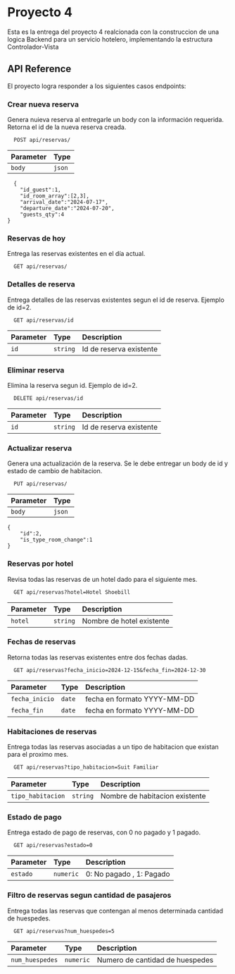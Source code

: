 
# Proyecto 4

Esta es la entrega del proyecto 4 realcionada con la construccion de una logica Backend para un servicio hotelero, implementando la estructura Controlador-Vista


## API Reference

El proyecto logra responder a los siguientes casos endpoints:

### Crear nueva reserva

Genera nuieva reserva al entregarle un body con la información requerida. Retorna el id de la nueva reserva creada.

```http
  POST api/reservas/
```

| Parameter | Type     |
| :-------- | :------- |
| `body` | `json` |


```http
  {
	"id_guest":1,
	"id_room_array":[2,3],
	"arrival_date":"2024-07-17",
	"departure_date":"2024-07-20",
	"guests_qty":4
} 
```


### Reservas de hoy

Entrega las reservas existentes en el día actual.

```http
  GET api/reservas/
```


### Detalles de reserva

Entrega detalles de las reservas existentes segun el id de reserva. Ejemplo de id=2.

```http
  GET api/reservas/id
```

| Parameter | Type     | Description                       |
| :-------- | :------- | :-------------------------------- |
| `id`      | `string` | Id de reserva existente |



### Eliminar reserva

Elimina la reserva segun id. Ejemplo de id=2.

```http
  DELETE api/reservas/id
```

| Parameter | Type     | Description                       |
| :-------- | :------- | :-------------------------------- |
| `id`      | `string` | Id de reserva existente |


### Actualizar reserva

Genera una actualización de la reserva. Se le debe entregar un body de id y estado de cambio de habitacion.

```http
  PUT api/reservas/
```

| Parameter | Type     |
| :-------- | :------- |
| `body` | `json` |


```http
{
	"id":2,
	"is_type_room_change":1
}
```


### Reservas por hotel

Revisa todas las reservas de un hotel dado para el siguiente mes.

```http
  GET api/reservas?hotel=Hotel Shoebill
```

| Parameter | Type     | Description                       |
| :-------- | :------- | :-------------------------------- |
| `hotel`      | `string` |Nombre de hotel existente |



### Fechas de reservas

Retorna todas las reservas existentes entre dos fechas dadas.

```http
  GET api/reservas?fecha_inicio=2024-12-15&fecha_fin=2024-12-30
```

| Parameter | Type     | Description                       |
| :-------- | :------- | :-------------------------------- |
| `fecha_inicio`      | `date` | fecha en formato YYYY-MM-DD |
| `fecha_fin`      | `date` | fecha en formato YYYY-MM-DD |


### Habitaciones de reservas

Entrega todas las reservas asociadas a un tipo de habitacion que existan para el proximo mes.

```http
  GET api/reservas?tipo_habitacion=Suit Familiar
```

| Parameter | Type     | Description                       |
| :-------- | :------- | :-------------------------------- |
| `tipo_habitacion`      | `string` | Nombre de habitacion existente |




### Estado de pago

Entrega estado de pago de reservas, con 0 no pagado y 1 pagado.

```http
  GET api/reservas?estado=0
```

| Parameter | Type     | Description                       |
| :-------- | :------- | :-------------------------------- |
| `estado`      | `numeric` | 0: No pagado , 1: Pagado |




### Filtro de reservas segun cantidad de pasajeros

Entrega todas las reservas que contengan al menos determinada cantidad de huespedes.

```http
  GET api/reservas?num_huespedes=5
```

| Parameter | Type     | Description                       |
| :-------- | :------- | :-------------------------------- |
| `num_huespedes`      | `numeric` |Numero de cantidad de huespedes |



